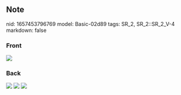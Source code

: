 ## Note
nid: 1657453796769
model: Basic-02d89
tags: SR_2, SR_2::SR_2_V-4
markdown: false

### Front
<img src="paste-7d846668902ee780150b5aed97a90b6ef09c2ba2.jpg">

### Back
<img src="paste-95d852ec2d65b6c9d406cf31ffc4c03691df14c7.jpg">
<img src="paste-9effc722c1f9c017734ea7e4b7aa77ce19a51a2d.jpg">
<img src="paste-596c52e4103f7b7d71d017641299baaf0110a610.jpg">
